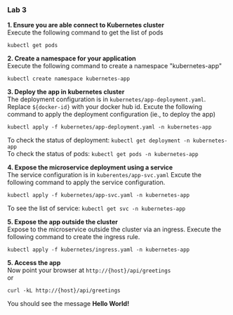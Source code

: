 ### Lab 3

**1. Ensure you are able connect to Kubernetes cluster**  
Execute the following command to get the list of pods
```
kubectl get pods
```
**2. Create a namespace for your application**    
Execute the following command to create a namespace "kubernetes-app"
```
kubectl create namespace kubernetes-app
```

**3. Deploy the app in kubernetes cluster**  
The deployment configuration is in `kubernetes/app-deployment.yaml`. Replace `${docker-id}` with your docker hub id.
Excute the following command to apply the deployment configuration (ie., to deploy the app)
```
kubectl apply -f kubernetes/app-deployment.yaml -n kubernetes-app
```
To check the status of deployment: `kubectl get deployment -n kubernetes-app`  
To check the status of pods: `kubectl get pods -n kubernetes-app`

**4. Expose the microservice deployment using a service**  
The service configuration is in `kuberentes/app-svc.yaml`
Excute the following command to apply the service configuration.
```
kubectl apply -f kubernetes/app-svc.yaml -n kubernetes-app
```
To see the list of service: `kubectl get svc -n kubernetes-app`

**5. Expose the app outside the cluster**  
Expose to the microservice outside the cluster via an ingress. Execute the following command to create the ingress rule.
```
kubectl apply -f kubernetes/ingress.yaml -n kubernetes-app
```

**5. Access the app**  
Now point your browser at `http://{host}/api/greetings`  
or
```
curl -kL http://{host}/api/greetings
```

You should see the message **Hello World!**
